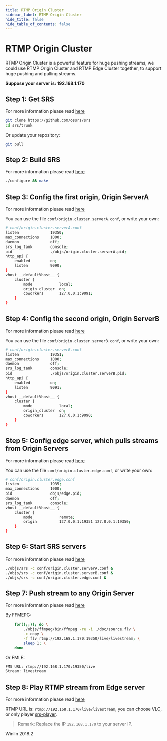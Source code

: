 ```yaml
---
title: RTMP Origin Cluster
sidebar_label: RTMP Origin Cluster
hide_title: false
hide_table_of_contents: false
---
```


# RTMP Origin Cluster

RTMP Origin Cluster is a powerful feature for huge pushing streams,
we could use RTMP Origin Cluster and RTMP Edge Cluster together,
to support huge pushing and pulling streams.

**Suppose your server is: 192.168.1.170**

## Step 1: Get SRS

For more information please read [here](https://ossrs.io/lts/en-us/docs/v4/doc/git)

```bash
git clone https://github.com/ossrs/srs
cd srs/trunk
```

Or update your repository:

```bash
git pull
```

## Step 2: Build SRS

For more information please read [here](https://ossrs.io/lts/en-us/docs/v4/doc/install)

```bash
./configure && make
```

## Step 3: Config the first origin, Origin ServerA

For more information please read [here](https://ossrs.io/lts/en-us/docs/v4/doc/origin-cluster)

You can use the file `conf/origin.cluster.serverA.conf`, or write your own:

```bash
# conf/origin.cluster.serverA.conf
listen              19350;
max_connections     1000;
daemon              off;
srs_log_tank        console;
pid                 ./objs/origin.cluster.serverA.pid;
http_api {
    enabled         on;
    listen          9090;
}
vhost __defaultVhost__ {
    cluster {
        mode            local;
        origin_cluster  on;
        coworkers       127.0.0.1:9091;
    }
}
```

## Step 4: Config the second origin, Origin ServerB

For more information please read [here](https://ossrs.io/lts/en-us/docs/v4/doc/origin-cluster)

You can use the file `conf/origin.cluster.serverB.conf`, or write your own:

```bash
# conf/origin.cluster.serverB.conf
listen              19351;
max_connections     1000;
daemon              off;
srs_log_tank        console;
pid                 ./objs/origin.cluster.serverB.pid;
http_api {
    enabled         on;
    listen          9091;
}
vhost __defaultVhost__ {
    cluster {
        mode            local;
        origin_cluster  on;
        coworkers       127.0.0.1:9090;
    }
}
```

## Step 5: Config edge server, which pulls streams from Origin Servers

For more information please read [here](https://ossrs.io/lts/en-us/docs/v4/doc/origin-cluster)

You can use the file `conf/origin.cluster.edge.conf`, or write your own:

```bash
# conf/origin.cluster.edge.conf
listen              1935;
max_connections     1000;
pid                 objs/edge.pid;
daemon              off;
srs_log_tank        console;
vhost __defaultVhost__ {
    cluster {
        mode            remote;
        origin          127.0.0.1:19351 127.0.0.1:19350;
    }
}
```

## Step 6: Start SRS servers

For more information please read [here](https://ossrs.io/lts/en-us/docs/v4/doc/origin-cluster)

```bash
./objs/srs -c conf/origin.cluster.serverA.conf &
./objs/srs -c conf/origin.cluster.serverB.conf &
./objs/srs -c conf/origin.cluster.edge.conf &
```

## Step 7: Push stream to any Origin Server

For more information please read [here](https://ossrs.io/lts/en-us/docs/v4/doc/origin-cluster)

By FFMEPG: 

```bash
    for((;;)); do \
        ./objs/ffmpeg/bin/ffmpeg -re -i ./doc/source.flv \
        -c copy \
        -f flv rtmp://192.168.1.170:19350/live/livestream; \
        sleep 1; \
    done
```

Or FMLE:

```bash
FMS URL: rtmp://192.168.1.170:19350/live
Stream: livestream
```

## Step 8: Play RTMP stream from Edge server

For more information please read [here](https://ossrs.io/lts/en-us/docs/v4/doc/origin-cluster)

RTMP URL is: `rtmp://192.168.1.170/live/livestream`, you can choose VLC, or only player [srs-player][srs-player].

> Remark: Replace the IP `192.168.1.170` to your server IP.

Winlin 2018.2

[nginx]: http://192.168.1.170:8080/nginx.html
[srs-player]: http://ossrs.net/srs.release/trunk/research/players/srs_player.html?vhost=__defaultVhost__&autostart=true&server=192.168.1.170&app=live&stream=livestream&port=1935
[srs-player-19350]: http://ossrs.net/srs.release/trunk/research/players/srs_player.html?vhost=__defaultVhost__&autostart=true&server=192.168.1.170&app=live&stream=livestream&port=19350
[srs-player-ff]: http://ossrs.net/srs.release/trunk/research/players/srs_player.html?vhost=__defaultVhost__&autostart=true&server=192.168.1.170&app=live&stream=livestream_ff
[jwplayer]: http://ossrs.net/srs.release/trunk/research/players/srs_player.html?app=live&stream=livestream.m3u8&server=192.168.1.170&port=8080&autostart=true&vhost=192.168.1.170&schema=http&hls_autostart=true&hls_port=8080